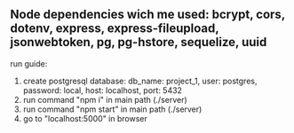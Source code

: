 
## Node dependencies wich me used: bcrypt, cors, dotenv, express, express-fileupload, jsonwebtoken, pg, pg-hstore, sequelize, uuid

run guide:
1. create postgresql database: db_name: project_1, user: postgres, password: local, host: localhost, port: 5432
2. run command "npm i" in main path (./server)
3. run command "npm start" in main path (./server)
4. go to "localhost:5000" in browser
